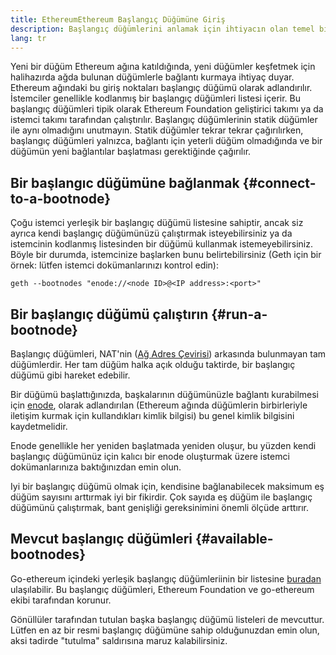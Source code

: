 ```yaml
---
title: EthereumEthereum Başlangıç Düğümüne Giriş
description: Başlangıç düğümlerini anlamak için ihtiyacın olan temel bilgiler
lang: tr
---
```


Yeni bir düğüm Ethereum ağına katıldığında, yeni düğümler keşfetmek için halihazırda ağda bulunan düğümlerle bağlantı kurmaya ihtiyaç duyar. Ethereum ağındaki bu giriş noktaları başlangıç düğümü olarak adlandırılır. İstemciler genellikle kodlanmış bir başlangıç düğümleri listesi içerir. Bu başlangıç düğümleri tipik olarak Ethereum Foundation geliştirici takımı ya da istemci takımı tarafından çalıştırılır. Başlangıç düğümlerinin statik düğümler ile aynı olmadığını unutmayın. Statik düğümler tekrar tekrar çağırılırken, başlangıç düğümleri yalnızca, bağlantı için yeterli düğüm olmadığında ve bir düğümün yeni bağlantılar başlatması gerektiğinde çağırılır.

## Bir başlangıc düğümüne bağlanmak \{#connect-to-a-bootnode}

Çoğu istemci yerleşik bir başlangıç düğümü listesine sahiptir, ancak siz ayrıca kendi başlangıç düğümünüzü çalıştırmak isteyebilirsiniz ya da istemcinin kodlanmış listesinden bir düğümü kullanmak istemeyebilirsiniz. Böyle bir durumda, istemcinize başlarken bunu belirtebilirsiniz (Geth için bir örnek: lütfen istemci dokümanlarınızı kontrol edin):

```
geth --bootnodes "enode://<node ID>@<IP address>:<port>"
```

## Bir başlangıç düğümü çalıştırın \{#run-a-bootnode}

Başlangıç düğümleri, NAT'nin ([Ağ Adres Çevirisi](https://www.geeksforgeeks.org/network-address-translation-nat/)) arkasında bulunmayan tam düğümlerdir. Her tam düğüm halka açık olduğu taktirde, bir başlangıç düğümü gibi hareket edebilir.

Bir düğümü başlattığınızda, başkalarının düğümünüzle bağlantı kurabilmesi için [enode](/developers/docs/networking-layer/network-addresses/#enode), olarak adlandırılan (Ethereum ağında düğümlerin birbirleriyle iletişim kurmak için kullandıkları kimlik bilgisi) bu genel kimlik bilgisini kaydetmelidir.

Enode genellikle her yeniden başlatmada yeniden oluşur, bu yüzden kendi başlangıç düğümünüz için kalıcı bir enode oluşturmak üzere istemci dokümanlarınıza baktığınızdan emin olun.

Iyi bir başlangıç düğümü olmak için, kendisine bağlanabilecek maksimum eş düğüm sayısını arttırmak iyi bir fikirdir. Çok sayıda eş düğüm ile başlangıç düğümünü çalıştırmak, bant genişliği gereksinimini önemli ölçüde arttırır.

## Mevcut başlangıç düğümleri \{#available-bootnodes}

Go-ethereum içindeki yerleşik başlangıç düğümleriinin bir listesine [buradan](https://github.com/ethereum/go-ethereum/blob/master/params/bootnodes.go#L23) ulaşılabilir. Bu başlangıç düğümleri, Ethereum Foundation ve go-ethereum ekibi tarafından korunur.

Gönüllüler tarafından tutulan başka başlangıç düğümü listeleri de mevcuttur. Lütfen en az bir resmi başlangıç düğümüne sahip olduğunuzdan emin olun, aksi tadirde "tutulma" saldırısına maruz kalabilirsiniz.
